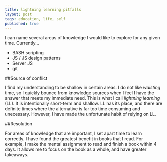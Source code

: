 ```yaml
---
title: lightning learning pitfalls
layout: post
tags: education, life, self
published: true
---
```


I can name several areas of knowledge I would like to explore for any given time. Currently...

- BASH scripting
- JS / JS design patterns
- Server JS
- git

##Source of conflict

I find my understanding to be shallow in certain areas. I do not like _waisting_ time, so I quickly bounce from knowledge sources when I feel I have the answer that meets my immediate need. This is what I call _lightning learning_ (LL). It is intentionally short-term and shallow. LL has its place, and there are definite times where the alternative is far too time consuming and unecessary. However, I have made the unfortunate habit of relying on LL. 

##Resolution

For areas of knowledge that are important, I set apart time to learn correctly. I have found the greatest benefit in books that I read. For example, I make the mental assignment to read and finish a book within 4 days. It allows me to focus on the book as a whole, and have greater takeaways.
